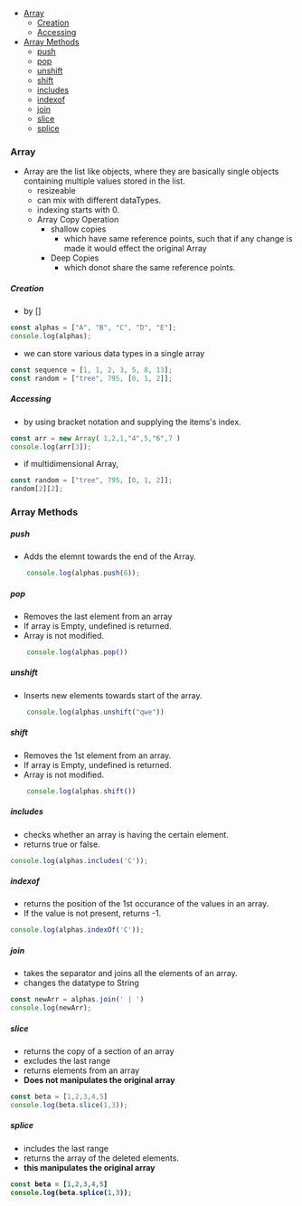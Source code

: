 - [Array](#array)
    - [Creation](#creation)
    - [Accessing](#accessing)
- [Array Methods](#array-methods)
    - [push](#push)
    - [pop](#pop)
    - [unshift](#unshift)
    - [shift](#shift)
    - [includes](#includes)
    - [indexof](#indexof)
    - [join](#join)
    - [slice](#slice)
    - [splice](#splice)


### Array
- Array are the list like objects, where they are basically single objects containing multiple values stored in the list.
  - resizeable
  - can mix with different dataTypes.
  - indexing starts with 0.
  - Array Copy Operation
    - shallow copies
      - which have same reference points, such that if any change is made it would effect the original Array
    - Deep Copies
      - which donot share the same reference points.

##### Creation
- by []
```javascript
const alphas = ["A", "B", "C", "D", "E"];
console.log(alphas);
```
- we can store various data types in a single array
```javascript
const sequence = [1, 1, 2, 3, 5, 8, 13];
const random = ["tree", 795, [0, 1, 2]];
```
##### Accessing
- by using bracket notation and supplying the items's index.
```javascript
const arr = new Array( 1,2,1,"4",5,"6",7 )
console.log(arr[3]);
```
- if multidimensional Array,
```javascript
const random = ["tree", 795, [0, 1, 2]];
random[2][2];
```

### Array Methods
##### push
  - Adds the elemnt towards the end of the Array.
```javascript
    console.log(alphas.push(6)); 
```
##### pop
  - Removes the last element from an array
  - If array is Empty, undefined is returned.
  - Array is not modified.
```javascript
    console.log(alphas.pop())
```
##### unshift
  - Inserts new elements towards start of the array.
```javascript
    console.log(alphas.unshift("qwe"))
```
##### shift
  - Removes the 1st element from an array.
  - If array is Empty, undefined is returned.
  - Array is not modified.
```javascript
    console.log(alphas.shift())
```
##### includes
  - checks whether an array is having the certain element.
  - returns true or false.
```javascript 
console.log(alphas.includes('C'));
```
##### indexof
  - returns the position of the 1st occurance of the values in an array.
  - If the value is not present, returns -1.
```javascript 
console.log(alphas.indexOf('C')); 
```
##### join
  - takes the separator and joins all the elements of an array.
  - changes the datatype to String
```javascript 
const newArr = alphas.join(' | ')
console.log(newArr);
```
##### slice
  - returns the copy of a section of an array
  - excludes the last range 
  - returns elements from an array
  - <b>Does not manipulates the original array</b>
```javascript 
const beta = [1,2,3,4,5]
console.log(beta.slice(1,3));
```
##### splice
  - includes the last range
  - returns the array of the deleted elements.
  - <b>this manipulates the original array<b>
```javascript 
const beta = [1,2,3,4,5]
console.log(beta.splice(1,3));
```



